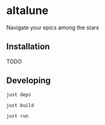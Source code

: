 # altalune

Navigate your epics among the stars

## Installation

TODO

## Developing

```
just deps
```

```
just build
```

```
just run
```
